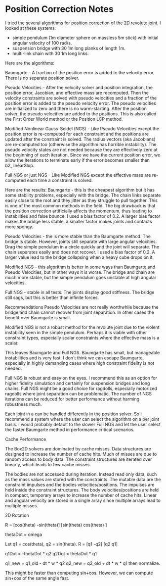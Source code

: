 Position Correction Notes
=========================

I tried the several algorithms for position correction of the 2D revolute joint.
I looked at these systems:

- simple pendulum (1m diameter sphere on massless 5m stick) with initial angular velocity of 100 rad/s.
- suspension bridge with 30 1m long planks of length 1m.
- multi-link chain with 30 1m long links.

Here are the algorithms:

Baumgarte - A fraction of the position error is added to the velocity error. There is no
separate position solver.

Pseudo Velocities - After the velocity solver and position integration,
the position error, Jacobian, and effective mass are recomputed. Then
the velocity constraints are solved with pseudo velocities and a fraction
of the position error is added to the pseudo velocity error. The pseudo
velocities are initialized to zero and there is no warm-starting. After
the position solver, the pseudo velocities are added to the positions.
This is also called the First Order World method or the Position LCP method.

Modified Nonlinear Gauss-Seidel (NGS) - Like Pseudo Velocities except the
position error is re-computed for each constraint and the positions are updated
after the constraint is solved. The radius vectors (aka Jacobians) are
re-computed too (otherwise the algorithm has horrible instability). The pseudo
velocity states are not needed because they are effectively zero at the beginning
of each iteration. Since we have the current position error, we allow the
iterations to terminate early if the error becomes smaller than b2_linearSlop.

Full NGS or just NGS - Like Modified NGS except the effective mass are re-computed
each time a constraint is solved.

Here are the results:
Baumgarte - this is the cheapest algorithm but it has some stability problems,
especially with the bridge. The chain links separate easily close to the root
and they jitter as they struggle to pull together. This is one of the most common
methods in the field. The big drawback is that the position correction artificially
affects the momentum, thus leading to instabilities and false bounce. I used a
bias factor of 0.2. A larger bias factor makes the bridge less stable, a smaller
factor makes joints and contacts more spongy.

Pseudo Velocities - the is more stable than the Baumgarte method. The bridge is
stable. However, joints still separate with large angular velocities. Drag the
simple pendulum in a circle quickly and the joint will separate. The chain separates
easily and does not recover. I used a bias factor of 0.2. A larger value lead to
the bridge collapsing when a heavy cube drops on it.

Modified NGS - this algorithm is better in some ways than Baumgarte and Pseudo
Velocities, but in other ways it is worse. The bridge and chain are much more
stable, but the simple pendulum goes unstable at high angular velocities.

Full NGS - stable in all tests. The joints display good stiffness. The bridge
still sags, but this is better than infinite forces.

Recommendations
Pseudo Velocities are not really worthwhile because the bridge and chain cannot
recover from joint separation. In other cases the benefit over Baumgarte is small.

Modified NGS is not a robust method for the revolute joint due to the violent
instability seen in the simple pendulum. Perhaps it is viable with other constraint
types, especially scalar constraints where the effective mass is a scalar.

This leaves Baumgarte and Full NGS. Baumgarte has small, but manageable instabilities
and is very fast. I don't think we can escape Baumgarte, especially in highly
demanding cases where high constraint fidelity is not needed.

Full NGS is robust and easy on the eyes. I recommend this as an option for
higher fidelity simulation and certainly for suspension bridges and long chains.
Full NGS might be a good choice for ragdolls, especially motorized ragdolls where
joint separation can be problematic. The number of NGS iterations can be reduced
for better performance without harming robustness much.

Each joint in a can be handled differently in the position solver. So I recommend
a system where the user can select the algorithm on a per joint basis. I would
probably default to the slower Full NGS and let the user select the faster
Baumgarte method in performance critical scenarios.

Cache Performance

The Box2D solvers are dominated by cache misses. Data structures are designed
to increase the number of cache hits. Much of misses are due to random access
to body data. The constraint structures are iterated over linearly, which leads
to few cache misses.

The bodies are not accessed during iteration. Instead read only data, such as
the mass values are stored with the constraints. The mutable data are the constraint
impulses and the bodies velocities/positions. The impulses are held inside the
constraint structures. The body velocities/positions are held in compact, temporary
arrays to increase the number of cache hits. Linear and angular velocity are
stored in a single array since multiple arrays lead to multiple misses.

2D Rotation

R = [cos(theta) -sin(theta)]
[sin(theta) cos(theta) ]

thetaDot = omega

Let q1 = cos(theta), q2 = sin(theta).
R = [q1 -q2]
[q2  q1]

q1Dot = -thetaDot * q2
q2Dot = thetaDot * q1

q1_new = q1_old - dt * w * q2
q2_new = q2_old + dt * w * q1
then normalize.

This might be faster than computing sin+cos.
However, we can compute sin+cos of the same angle fast.
